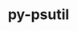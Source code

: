 ---
title: "py-psutil"
layout: cache
categories: [package, develop]
meta: {"versions": ["5.8.0", "5.9.2", "5.9.4", "5.9.5"], "compilers": ["apple-clang@=14.0.0", "apple-clang@=14.0.3", "gcc@=11.1.0", "gcc@=11.3.0", "gcc@=7.3.1", "gcc@=7.5.0", "oneapi@=2023.0.0", "oneapi@=2023.1.0", "oneapi@=2023.2.0"], "oss": ["amzn2", "ubuntu18.04", "ubuntu20.04", "ubuntu22.04", "ventura"], "platforms": ["darwin", "linux"], "targets": ["aarch64", "ivybridge", "neoverse_n1", "ppc64le", "x86_64", "x86_64_v3", "x86_64_v4"], "stacks": ["aws-isc", "aws-isc-aarch64", "data-vis-sdk", "e4s", "e4s-oneapi", "e4s-power", "ml-darwin-aarch64-mps", "ml-linux-x86_64-cpu", "ml-linux-x86_64-cuda", "ml-linux-x86_64-rocm", "radiuss", "root"], "num_specs": 107, "num_specs_by_stack": {"ml-darwin-aarch64-mps": 4, "root": 107, "aws-isc-aarch64": 4, "aws-isc": 2, "radiuss": 41, "e4s-power": 15, "e4s-oneapi": 8, "e4s": 13, "data-vis-sdk": 8, "ml-linux-x86_64-rocm": 4, "ml-linux-x86_64-cpu": 4, "ml-linux-x86_64-cuda": 4}}
spec_details: [{"hash": "23nzmp6o446zzglqrscmupw4kwwvuhkm", "compiler": "apple-clang@=14.0.0", "versions": ["5.9.5"], "os": "ventura", "platform": "darwin", "target": "aarch64", "variants": ["build_system=python_pip"], "stacks": ["ml-darwin-aarch64-mps", "root"], "size": "-", "tarball": "https://binaries.spack.io/develop/build_cache/darwin-ventura-aarch64/apple-clang-14.0.0/py-psutil-5.9.5/darwin-ventura-aarch64-apple-clang-14.0.0-py-psutil-5.9.5-23nzmp6o446zzglqrscmupw4kwwvuhkm.spack"}, {"hash": "kpgezqz3vezfevfazy3mk4caxkhsfrsn", "compiler": "apple-clang@=14.0.0", "versions": ["5.9.5"], "os": "ventura", "platform": "darwin", "target": "aarch64", "variants": ["build_system=python_pip"], "stacks": ["ml-darwin-aarch64-mps", "root"], "size": "-", "tarball": "https://binaries.spack.io/develop/build_cache/darwin-ventura-aarch64/apple-clang-14.0.0/py-psutil-5.9.5/darwin-ventura-aarch64-apple-clang-14.0.0-py-psutil-5.9.5-kpgezqz3vezfevfazy3mk4caxkhsfrsn.spack"}, {"hash": "a6twftlpzg3bhaldwkc7g3gdmaf3cbp4", "compiler": "apple-clang@=14.0.0", "versions": ["5.9.5"], "os": "ventura", "platform": "darwin", "target": "aarch64", "variants": ["build_system=python_pip"], "stacks": ["ml-darwin-aarch64-mps", "root"], "size": "-", "tarball": "https://binaries.spack.io/develop/build_cache/darwin-ventura-aarch64/apple-clang-14.0.0/py-psutil-5.9.5/darwin-ventura-aarch64-apple-clang-14.0.0-py-psutil-5.9.5-a6twftlpzg3bhaldwkc7g3gdmaf3cbp4.spack"}, {"hash": "k2f2nul6hnv2h7rmf4tb7akpf542ubtt", "compiler": "apple-clang@=14.0.3", "versions": ["5.9.5"], "os": "ventura", "platform": "darwin", "target": "aarch64", "variants": ["build_system=python_pip"], "stacks": ["ml-darwin-aarch64-mps", "root"], "size": "-", "tarball": "https://binaries.spack.io/develop/build_cache/darwin-ventura-aarch64/apple-clang-14.0.3/py-psutil-5.9.5/darwin-ventura-aarch64-apple-clang-14.0.3-py-psutil-5.9.5-k2f2nul6hnv2h7rmf4tb7akpf542ubtt.spack"}, {"hash": "mn72ufstud76llhndwfigeycpno3lpvn", "compiler": "gcc@=7.3.1", "versions": ["5.9.5"], "os": "amzn2", "platform": "linux", "target": "aarch64", "variants": ["build_system=python_pip"], "stacks": ["aws-isc-aarch64", "root"], "size": "-", "tarball": "https://binaries.spack.io/develop/build_cache/linux-amzn2-aarch64/gcc-7.3.1/py-psutil-5.9.5/linux-amzn2-aarch64-gcc-7.3.1-py-psutil-5.9.5-mn72ufstud76llhndwfigeycpno3lpvn.spack"}, {"hash": "45o5rad2eif3l64cu3zpluowgw2e2t3u", "compiler": "gcc@=7.3.1", "versions": ["5.9.4"], "os": "amzn2", "platform": "linux", "target": "aarch64", "variants": ["build_system=python_pip"], "stacks": ["aws-isc-aarch64", "root"], "size": "-", "tarball": "https://binaries.spack.io/develop/build_cache/linux-amzn2-aarch64/gcc-7.3.1/py-psutil-5.9.4/linux-amzn2-aarch64-gcc-7.3.1-py-psutil-5.9.4-45o5rad2eif3l64cu3zpluowgw2e2t3u.spack"}, {"hash": "guhpeh5vanhl2d4qe4gdtnkguonmpqrl", "compiler": "gcc@=7.3.1", "versions": ["5.9.2"], "os": "amzn2", "platform": "linux", "target": "ivybridge", "variants": ["build_system=python_pip"], "stacks": ["root"], "size": "-", "tarball": "https://binaries.spack.io/develop/build_cache/linux-amzn2-ivybridge/gcc-7.3.1/py-psutil-5.9.2/linux-amzn2-ivybridge-gcc-7.3.1-py-psutil-5.9.2-guhpeh5vanhl2d4qe4gdtnkguonmpqrl.spack"}, {"hash": "morhjasunmowj233mv4ez7mgq6dcjsdh", "compiler": "gcc@=7.3.1", "versions": ["5.9.2"], "os": "amzn2", "platform": "linux", "target": "ivybridge", "variants": ["build_system=python_pip"], "stacks": ["root"], "size": "-", "tarball": "https://binaries.spack.io/develop/build_cache/linux-amzn2-ivybridge/gcc-7.3.1/py-psutil-5.9.2/linux-amzn2-ivybridge-gcc-7.3.1-py-psutil-5.9.2-morhjasunmowj233mv4ez7mgq6dcjsdh.spack"}, {"hash": "2gjlt5xepnzernckzrr4ynheapdrxym2", "compiler": "gcc@=7.3.1", "versions": ["5.9.4"], "os": "amzn2", "platform": "linux", "target": "neoverse_n1", "variants": ["build_system=python_pip"], "stacks": ["aws-isc-aarch64", "root"], "size": "-", "tarball": "https://binaries.spack.io/develop/build_cache/linux-amzn2-neoverse_n1/gcc-7.3.1/py-psutil-5.9.4/linux-amzn2-neoverse_n1-gcc-7.3.1-py-psutil-5.9.4-2gjlt5xepnzernckzrr4ynheapdrxym2.spack"}, {"hash": "y2mkeysj4c6f4rinquaassukjanfgqyz", "compiler": "gcc@=7.3.1", "versions": ["5.9.5"], "os": "amzn2", "platform": "linux", "target": "neoverse_n1", "variants": ["build_system=python_pip"], "stacks": ["aws-isc-aarch64", "root"], "size": "-", "tarball": "https://binaries.spack.io/develop/build_cache/linux-amzn2-neoverse_n1/gcc-7.3.1/py-psutil-5.9.5/linux-amzn2-neoverse_n1-gcc-7.3.1-py-psutil-5.9.5-y2mkeysj4c6f4rinquaassukjanfgqyz.spack"}, {"hash": "ewzd4lkw773e3dgmu3r32u34hmau7xo5", "compiler": "gcc@=7.3.1", "versions": ["5.9.2"], "os": "amzn2", "platform": "linux", "target": "x86_64_v3", "variants": ["build_system=python_pip"], "stacks": ["root"], "size": "-", "tarball": "https://binaries.spack.io/develop/build_cache/linux-amzn2-x86_64_v3/gcc-7.3.1/py-psutil-5.9.2/linux-amzn2-x86_64_v3-gcc-7.3.1-py-psutil-5.9.2-ewzd4lkw773e3dgmu3r32u34hmau7xo5.spack"}, {"hash": "o7vzapojwnelgdvvqlkpo2xnnlybv4hg", "compiler": "gcc@=7.3.1", "versions": ["5.9.2"], "os": "amzn2", "platform": "linux", "target": "x86_64_v3", "variants": [], "stacks": ["root"], "size": "-", "tarball": "https://binaries.spack.io/develop/build_cache/linux-amzn2-x86_64_v3/gcc-7.3.1/py-psutil-5.9.2/linux-amzn2-x86_64_v3-gcc-7.3.1-py-psutil-5.9.2-o7vzapojwnelgdvvqlkpo2xnnlybv4hg.spack"}, {"hash": "mvz4yiysmhmhvnux6jhmfavuotkybhay", "compiler": "gcc@=7.3.1", "versions": ["5.9.2"], "os": "amzn2", "platform": "linux", "target": "x86_64_v3", "variants": [], "stacks": ["root"], "size": "-", "tarball": "https://binaries.spack.io/develop/build_cache/linux-amzn2-x86_64_v3/gcc-7.3.1/py-psutil-5.9.2/linux-amzn2-x86_64_v3-gcc-7.3.1-py-psutil-5.9.2-mvz4yiysmhmhvnux6jhmfavuotkybhay.spack"}, {"hash": "k4x4moxzxrpnpokl2qtlf3pmaicq7rve", "compiler": "gcc@=7.3.1", "versions": ["5.9.2"], "os": "amzn2", "platform": "linux", "target": "x86_64_v3", "variants": ["build_system=python_pip"], "stacks": ["root"], "size": "-", "tarball": "https://binaries.spack.io/develop/build_cache/linux-amzn2-x86_64_v3/gcc-7.3.1/py-psutil-5.9.2/linux-amzn2-x86_64_v3-gcc-7.3.1-py-psutil-5.9.2-k4x4moxzxrpnpokl2qtlf3pmaicq7rve.spack"}, {"hash": "fm24qsw36padaf7qjfq3ieo34rhpceso", "compiler": "gcc@=7.3.1", "versions": ["5.9.2"], "os": "amzn2", "platform": "linux", "target": "x86_64_v3", "variants": ["build_system=python_pip"], "stacks": ["root"], "size": "-", "tarball": "https://binaries.spack.io/develop/build_cache/linux-amzn2-x86_64_v3/gcc-7.3.1/py-psutil-5.9.2/linux-amzn2-x86_64_v3-gcc-7.3.1-py-psutil-5.9.2-fm24qsw36padaf7qjfq3ieo34rhpceso.spack"}, {"hash": "tmx5x2co3p5qztox6nnth64p4zrulipw", "compiler": "gcc@=7.3.1", "versions": ["5.9.5"], "os": "amzn2", "platform": "linux", "target": "x86_64_v3", "variants": ["build_system=python_pip"], "stacks": ["root", "aws-isc"], "size": "-", "tarball": "https://binaries.spack.io/develop/build_cache/linux-amzn2-x86_64_v3/gcc-7.3.1/py-psutil-5.9.5/linux-amzn2-x86_64_v3-gcc-7.3.1-py-psutil-5.9.5-tmx5x2co3p5qztox6nnth64p4zrulipw.spack"}, {"hash": "fe7izc6z4qfq3ipzbiutsvs3dep3iqsx", "compiler": "gcc@=7.3.1", "versions": ["5.9.4"], "os": "amzn2", "platform": "linux", "target": "x86_64_v3", "variants": ["build_system=python_pip"], "stacks": ["root", "aws-isc"], "size": "-", "tarball": "https://binaries.spack.io/develop/build_cache/linux-amzn2-x86_64_v3/gcc-7.3.1/py-psutil-5.9.4/linux-amzn2-x86_64_v3-gcc-7.3.1-py-psutil-5.9.4-fe7izc6z4qfq3ipzbiutsvs3dep3iqsx.spack"}, {"hash": "4uujcjlmo6j74u7onezilqdsfmvfcrau", "compiler": "gcc@=7.3.1", "versions": ["5.9.2"], "os": "amzn2", "platform": "linux", "target": "x86_64_v4", "variants": [], "stacks": ["root"], "size": "-", "tarball": "https://binaries.spack.io/develop/build_cache/linux-amzn2-x86_64_v4/gcc-7.3.1/py-psutil-5.9.2/linux-amzn2-x86_64_v4-gcc-7.3.1-py-psutil-5.9.2-4uujcjlmo6j74u7onezilqdsfmvfcrau.spack"}, {"hash": "si6hw3vc6kghpewifciesijse4rl43rq", "compiler": "gcc@=7.5.0", "versions": ["5.9.2"], "os": "ubuntu18.04", "platform": "linux", "target": "x86_64", "variants": ["build_system=python_pip"], "stacks": ["root", "radiuss"], "size": "-", "tarball": "https://binaries.spack.io/develop/build_cache/linux-ubuntu18.04-x86_64/gcc-7.5.0/py-psutil-5.9.2/linux-ubuntu18.04-x86_64-gcc-7.5.0-py-psutil-5.9.2-si6hw3vc6kghpewifciesijse4rl43rq.spack"}, {"hash": "2dmnt3ohl2ozqhbm7aci4mv64h4rfyua", "compiler": "gcc@=7.5.0", "versions": ["5.8.0"], "os": "ubuntu18.04", "platform": "linux", "target": "x86_64", "variants": [], "stacks": ["root", "radiuss"], "size": "-", "tarball": "https://binaries.spack.io/develop/build_cache/linux-ubuntu18.04-x86_64/gcc-7.5.0/py-psutil-5.8.0/linux-ubuntu18.04-x86_64-gcc-7.5.0-py-psutil-5.8.0-2dmnt3ohl2ozqhbm7aci4mv64h4rfyua.spack"}, {"hash": "tv2uu2uqq3rkvvuyztbegzht7o5mk7cr", "compiler": "gcc@=7.5.0", "versions": ["5.8.0"], "os": "ubuntu18.04", "platform": "linux", "target": "x86_64", "variants": [], "stacks": ["root", "radiuss"], "size": "-", "tarball": "https://binaries.spack.io/develop/build_cache/linux-ubuntu18.04-x86_64/gcc-7.5.0/py-psutil-5.8.0/linux-ubuntu18.04-x86_64-gcc-7.5.0-py-psutil-5.8.0-tv2uu2uqq3rkvvuyztbegzht7o5mk7cr.spack"}, {"hash": "ennvzf24q5nnilisrzm35644qmzp37zg", "compiler": "gcc@=7.5.0", "versions": ["5.8.0"], "os": "ubuntu18.04", "platform": "linux", "target": "x86_64", "variants": [], "stacks": ["root", "radiuss"], "size": "-", "tarball": "https://binaries.spack.io/develop/build_cache/linux-ubuntu18.04-x86_64/gcc-7.5.0/py-psutil-5.8.0/linux-ubuntu18.04-x86_64-gcc-7.5.0-py-psutil-5.8.0-ennvzf24q5nnilisrzm35644qmzp37zg.spack"}, {"hash": "m7orln5wmpnvhgouz4c2xvcbm47stznd", "compiler": "gcc@=7.5.0", "versions": ["5.8.0"], "os": "ubuntu18.04", "platform": "linux", "target": "x86_64", "variants": [], "stacks": ["root", "radiuss"], "size": "-", "tarball": "https://binaries.spack.io/develop/build_cache/linux-ubuntu18.04-x86_64/gcc-7.5.0/py-psutil-5.8.0/linux-ubuntu18.04-x86_64-gcc-7.5.0-py-psutil-5.8.0-m7orln5wmpnvhgouz4c2xvcbm47stznd.spack"}, {"hash": "rxnsupkboirz2fetmnit3mp7vvcaeek4", "compiler": "gcc@=7.5.0", "versions": ["5.8.0"], "os": "ubuntu18.04", "platform": "linux", "target": "x86_64", "variants": [], "stacks": ["root", "radiuss"], "size": "-", "tarball": "https://binaries.spack.io/develop/build_cache/linux-ubuntu18.04-x86_64/gcc-7.5.0/py-psutil-5.8.0/linux-ubuntu18.04-x86_64-gcc-7.5.0-py-psutil-5.8.0-rxnsupkboirz2fetmnit3mp7vvcaeek4.spack"}, {"hash": "bberr5d2vciogxvwj3n5dlamkt4cxitr", "compiler": "gcc@=7.5.0", "versions": ["5.8.0"], "os": "ubuntu18.04", "platform": "linux", "target": "x86_64", "variants": [], "stacks": ["root", "radiuss"], "size": "-", "tarball": "https://binaries.spack.io/develop/build_cache/linux-ubuntu18.04-x86_64/gcc-7.5.0/py-psutil-5.8.0/linux-ubuntu18.04-x86_64-gcc-7.5.0-py-psutil-5.8.0-bberr5d2vciogxvwj3n5dlamkt4cxitr.spack"}, {"hash": "2wjovl52vzmx6ylggdnchelrfhehcjny", "compiler": "gcc@=7.5.0", "versions": ["5.8.0"], "os": "ubuntu18.04", "platform": "linux", "target": "x86_64", "variants": [], "stacks": ["root", "radiuss"], "size": "-", "tarball": "https://binaries.spack.io/develop/build_cache/linux-ubuntu18.04-x86_64/gcc-7.5.0/py-psutil-5.8.0/linux-ubuntu18.04-x86_64-gcc-7.5.0-py-psutil-5.8.0-2wjovl52vzmx6ylggdnchelrfhehcjny.spack"}, {"hash": "nkrf55fqtfkpxvhtkjpnvf4nl7u4nlrh", "compiler": "gcc@=7.5.0", "versions": ["5.8.0"], "os": "ubuntu18.04", "platform": "linux", "target": "x86_64", "variants": [], "stacks": ["root", "radiuss"], "size": "-", "tarball": "https://binaries.spack.io/develop/build_cache/linux-ubuntu18.04-x86_64/gcc-7.5.0/py-psutil-5.8.0/linux-ubuntu18.04-x86_64-gcc-7.5.0-py-psutil-5.8.0-nkrf55fqtfkpxvhtkjpnvf4nl7u4nlrh.spack"}, {"hash": "jldzvlmcenwtjksiqot2vwnjzzuyh4gn", "compiler": "gcc@=7.5.0", "versions": ["5.8.0"], "os": "ubuntu18.04", "platform": "linux", "target": "x86_64", "variants": [], "stacks": ["root", "radiuss"], "size": "-", "tarball": "https://binaries.spack.io/develop/build_cache/linux-ubuntu18.04-x86_64/gcc-7.5.0/py-psutil-5.8.0/linux-ubuntu18.04-x86_64-gcc-7.5.0-py-psutil-5.8.0-jldzvlmcenwtjksiqot2vwnjzzuyh4gn.spack"}, {"hash": "jfifqvi2j7cpabm5nicl3hf23lvwyroa", "compiler": "gcc@=7.5.0", "versions": ["5.8.0"], "os": "ubuntu18.04", "platform": "linux", "target": "x86_64", "variants": [], "stacks": ["root", "radiuss"], "size": "-", "tarball": "https://binaries.spack.io/develop/build_cache/linux-ubuntu18.04-x86_64/gcc-7.5.0/py-psutil-5.8.0/linux-ubuntu18.04-x86_64-gcc-7.5.0-py-psutil-5.8.0-jfifqvi2j7cpabm5nicl3hf23lvwyroa.spack"}, {"hash": "4fufruzin7bpmvymegwgwcah3helsgey", "compiler": "gcc@=7.5.0", "versions": ["5.8.0"], "os": "ubuntu18.04", "platform": "linux", "target": "x86_64", "variants": [], "stacks": ["root", "radiuss"], "size": "-", "tarball": "https://binaries.spack.io/develop/build_cache/linux-ubuntu18.04-x86_64/gcc-7.5.0/py-psutil-5.8.0/linux-ubuntu18.04-x86_64-gcc-7.5.0-py-psutil-5.8.0-4fufruzin7bpmvymegwgwcah3helsgey.spack"}, {"hash": "y3dm3kxb3funxcv6r3cjpgmvhp55c2ya", "compiler": "gcc@=7.5.0", "versions": ["5.8.0"], "os": "ubuntu18.04", "platform": "linux", "target": "x86_64", "variants": [], "stacks": ["root", "radiuss"], "size": "-", "tarball": "https://binaries.spack.io/develop/build_cache/linux-ubuntu18.04-x86_64/gcc-7.5.0/py-psutil-5.8.0/linux-ubuntu18.04-x86_64-gcc-7.5.0-py-psutil-5.8.0-y3dm3kxb3funxcv6r3cjpgmvhp55c2ya.spack"}, {"hash": "pcqh6fvh7ydyte4ihj73xajm6r47yxkp", "compiler": "gcc@=7.5.0", "versions": ["5.8.0"], "os": "ubuntu18.04", "platform": "linux", "target": "x86_64", "variants": [], "stacks": ["root", "radiuss"], "size": "-", "tarball": "https://binaries.spack.io/develop/build_cache/linux-ubuntu18.04-x86_64/gcc-7.5.0/py-psutil-5.8.0/linux-ubuntu18.04-x86_64-gcc-7.5.0-py-psutil-5.8.0-pcqh6fvh7ydyte4ihj73xajm6r47yxkp.spack"}, {"hash": "j2v4spysqyruyz4vf6pekqaka7bblynz", "compiler": "gcc@=7.5.0", "versions": ["5.8.0"], "os": "ubuntu18.04", "platform": "linux", "target": "x86_64", "variants": [], "stacks": ["root", "radiuss"], "size": "-", "tarball": "https://binaries.spack.io/develop/build_cache/linux-ubuntu18.04-x86_64/gcc-7.5.0/py-psutil-5.8.0/linux-ubuntu18.04-x86_64-gcc-7.5.0-py-psutil-5.8.0-j2v4spysqyruyz4vf6pekqaka7bblynz.spack"}, {"hash": "m6ugrbg3vp4phd7ksu6po37t4nwbzrfg", "compiler": "gcc@=7.5.0", "versions": ["5.9.2"], "os": "ubuntu18.04", "platform": "linux", "target": "x86_64", "variants": ["build_system=python_pip"], "stacks": ["root", "radiuss"], "size": "-", "tarball": "https://binaries.spack.io/develop/build_cache/linux-ubuntu18.04-x86_64/gcc-7.5.0/py-psutil-5.9.2/linux-ubuntu18.04-x86_64-gcc-7.5.0-py-psutil-5.9.2-m6ugrbg3vp4phd7ksu6po37t4nwbzrfg.spack"}, {"hash": "orsftyzs2ys4z2vcwhikorpbkn7uxs5h", "compiler": "gcc@=7.5.0", "versions": ["5.8.0"], "os": "ubuntu18.04", "platform": "linux", "target": "x86_64", "variants": [], "stacks": ["root", "radiuss"], "size": "-", "tarball": "https://binaries.spack.io/develop/build_cache/linux-ubuntu18.04-x86_64/gcc-7.5.0/py-psutil-5.8.0/linux-ubuntu18.04-x86_64-gcc-7.5.0-py-psutil-5.8.0-orsftyzs2ys4z2vcwhikorpbkn7uxs5h.spack"}, {"hash": "fqfoyrtmbefd2iqpad4nwafugbr6lp2s", "compiler": "gcc@=7.5.0", "versions": ["5.8.0"], "os": "ubuntu18.04", "platform": "linux", "target": "x86_64", "variants": [], "stacks": ["root", "radiuss"], "size": "-", "tarball": "https://binaries.spack.io/develop/build_cache/linux-ubuntu18.04-x86_64/gcc-7.5.0/py-psutil-5.8.0/linux-ubuntu18.04-x86_64-gcc-7.5.0-py-psutil-5.8.0-fqfoyrtmbefd2iqpad4nwafugbr6lp2s.spack"}, {"hash": "5faeatb5behiahw53i6lc4d774xfd5nk", "compiler": "gcc@=7.5.0", "versions": ["5.8.0"], "os": "ubuntu18.04", "platform": "linux", "target": "x86_64", "variants": [], "stacks": ["root", "radiuss"], "size": "-", "tarball": "https://binaries.spack.io/develop/build_cache/linux-ubuntu18.04-x86_64/gcc-7.5.0/py-psutil-5.8.0/linux-ubuntu18.04-x86_64-gcc-7.5.0-py-psutil-5.8.0-5faeatb5behiahw53i6lc4d774xfd5nk.spack"}, {"hash": "2am4yahmb3qd7s6v5kbjn2yg6mqv6o7i", "compiler": "gcc@=7.5.0", "versions": ["5.8.0"], "os": "ubuntu18.04", "platform": "linux", "target": "x86_64", "variants": [], "stacks": ["root", "radiuss"], "size": "-", "tarball": "https://binaries.spack.io/develop/build_cache/linux-ubuntu18.04-x86_64/gcc-7.5.0/py-psutil-5.8.0/linux-ubuntu18.04-x86_64-gcc-7.5.0-py-psutil-5.8.0-2am4yahmb3qd7s6v5kbjn2yg6mqv6o7i.spack"}, {"hash": "72g3s2jizzcfd3cudcn3k5bvenftmjgl", "compiler": "gcc@=7.5.0", "versions": ["5.8.0"], "os": "ubuntu18.04", "platform": "linux", "target": "x86_64", "variants": [], "stacks": ["root", "radiuss"], "size": "-", "tarball": "https://binaries.spack.io/develop/build_cache/linux-ubuntu18.04-x86_64/gcc-7.5.0/py-psutil-5.8.0/linux-ubuntu18.04-x86_64-gcc-7.5.0-py-psutil-5.8.0-72g3s2jizzcfd3cudcn3k5bvenftmjgl.spack"}, {"hash": "4zke6utbpzll6ir5wua7olqemfjazhlv", "compiler": "gcc@=7.5.0", "versions": ["5.8.0"], "os": "ubuntu18.04", "platform": "linux", "target": "x86_64", "variants": [], "stacks": ["root", "radiuss"], "size": "-", "tarball": "https://binaries.spack.io/develop/build_cache/linux-ubuntu18.04-x86_64/gcc-7.5.0/py-psutil-5.8.0/linux-ubuntu18.04-x86_64-gcc-7.5.0-py-psutil-5.8.0-4zke6utbpzll6ir5wua7olqemfjazhlv.spack"}, {"hash": "wendkwzynm2cnrtlhysqslij4gdyrxdo", "compiler": "gcc@=7.5.0", "versions": ["5.8.0"], "os": "ubuntu18.04", "platform": "linux", "target": "x86_64", "variants": [], "stacks": ["root", "radiuss"], "size": "-", "tarball": "https://binaries.spack.io/develop/build_cache/linux-ubuntu18.04-x86_64/gcc-7.5.0/py-psutil-5.8.0/linux-ubuntu18.04-x86_64-gcc-7.5.0-py-psutil-5.8.0-wendkwzynm2cnrtlhysqslij4gdyrxdo.spack"}, {"hash": "4pnq7rrl3eoj3j2j4yjlj62up4dkymnv", "compiler": "gcc@=7.5.0", "versions": ["5.8.0"], "os": "ubuntu18.04", "platform": "linux", "target": "x86_64", "variants": [], "stacks": ["root", "radiuss"], "size": "-", "tarball": "https://binaries.spack.io/develop/build_cache/linux-ubuntu18.04-x86_64/gcc-7.5.0/py-psutil-5.8.0/linux-ubuntu18.04-x86_64-gcc-7.5.0-py-psutil-5.8.0-4pnq7rrl3eoj3j2j4yjlj62up4dkymnv.spack"}, {"hash": "i535htzf4jk7bcuidvuoubxwswrobeqm", "compiler": "gcc@=7.5.0", "versions": ["5.8.0"], "os": "ubuntu18.04", "platform": "linux", "target": "x86_64", "variants": [], "stacks": ["root", "radiuss"], "size": "-", "tarball": "https://binaries.spack.io/develop/build_cache/linux-ubuntu18.04-x86_64/gcc-7.5.0/py-psutil-5.8.0/linux-ubuntu18.04-x86_64-gcc-7.5.0-py-psutil-5.8.0-i535htzf4jk7bcuidvuoubxwswrobeqm.spack"}, {"hash": "ldbht2medsytlkh7nhdo54gn47cj5hqf", "compiler": "gcc@=7.5.0", "versions": ["5.8.0"], "os": "ubuntu18.04", "platform": "linux", "target": "x86_64", "variants": [], "stacks": ["root", "radiuss"], "size": "-", "tarball": "https://binaries.spack.io/develop/build_cache/linux-ubuntu18.04-x86_64/gcc-7.5.0/py-psutil-5.8.0/linux-ubuntu18.04-x86_64-gcc-7.5.0-py-psutil-5.8.0-ldbht2medsytlkh7nhdo54gn47cj5hqf.spack"}, {"hash": "35sjouuuyo2vtx4d4gbaamlrnylzmsi7", "compiler": "gcc@=7.5.0", "versions": ["5.8.0"], "os": "ubuntu18.04", "platform": "linux", "target": "x86_64", "variants": [], "stacks": ["root", "radiuss"], "size": "-", "tarball": "https://binaries.spack.io/develop/build_cache/linux-ubuntu18.04-x86_64/gcc-7.5.0/py-psutil-5.8.0/linux-ubuntu18.04-x86_64-gcc-7.5.0-py-psutil-5.8.0-35sjouuuyo2vtx4d4gbaamlrnylzmsi7.spack"}, {"hash": "lxmndoktrtys55p2aiojynezmt3bhz4j", "compiler": "gcc@=7.5.0", "versions": ["5.9.2"], "os": "ubuntu18.04", "platform": "linux", "target": "x86_64", "variants": ["build_system=python_pip"], "stacks": ["root", "radiuss"], "size": "-", "tarball": "https://binaries.spack.io/develop/build_cache/linux-ubuntu18.04-x86_64/gcc-7.5.0/py-psutil-5.9.2/linux-ubuntu18.04-x86_64-gcc-7.5.0-py-psutil-5.9.2-lxmndoktrtys55p2aiojynezmt3bhz4j.spack"}, {"hash": "yyul2tkhyjhoaz67ljeutjlu5bzudyj3", "compiler": "gcc@=7.5.0", "versions": ["5.9.4"], "os": "ubuntu18.04", "platform": "linux", "target": "x86_64", "variants": ["build_system=python_pip"], "stacks": ["root", "radiuss"], "size": "-", "tarball": "https://binaries.spack.io/develop/build_cache/linux-ubuntu18.04-x86_64/gcc-7.5.0/py-psutil-5.9.4/linux-ubuntu18.04-x86_64-gcc-7.5.0-py-psutil-5.9.4-yyul2tkhyjhoaz67ljeutjlu5bzudyj3.spack"}, {"hash": "ie3md646h6744d23nwqxfut565sjpwvc", "compiler": "gcc@=7.5.0", "versions": ["5.8.0"], "os": "ubuntu18.04", "platform": "linux", "target": "x86_64", "variants": [], "stacks": ["root", "radiuss"], "size": "-", "tarball": "https://binaries.spack.io/develop/build_cache/linux-ubuntu18.04-x86_64/gcc-7.5.0/py-psutil-5.8.0/linux-ubuntu18.04-x86_64-gcc-7.5.0-py-psutil-5.8.0-ie3md646h6744d23nwqxfut565sjpwvc.spack"}, {"hash": "nipbjcacvflvvhqqyiz7scpcrdjwod45", "compiler": "gcc@=7.5.0", "versions": ["5.8.0"], "os": "ubuntu18.04", "platform": "linux", "target": "x86_64", "variants": [], "stacks": ["root", "radiuss"], "size": "-", "tarball": "https://binaries.spack.io/develop/build_cache/linux-ubuntu18.04-x86_64/gcc-7.5.0/py-psutil-5.8.0/linux-ubuntu18.04-x86_64-gcc-7.5.0-py-psutil-5.8.0-nipbjcacvflvvhqqyiz7scpcrdjwod45.spack"}, {"hash": "gdmoqkkuogobb2bgz47q5rpdcjap2f5j", "compiler": "gcc@=7.5.0", "versions": ["5.8.0"], "os": "ubuntu18.04", "platform": "linux", "target": "x86_64", "variants": [], "stacks": ["root", "radiuss"], "size": "-", "tarball": "https://binaries.spack.io/develop/build_cache/linux-ubuntu18.04-x86_64/gcc-7.5.0/py-psutil-5.8.0/linux-ubuntu18.04-x86_64-gcc-7.5.0-py-psutil-5.8.0-gdmoqkkuogobb2bgz47q5rpdcjap2f5j.spack"}, {"hash": "f7v3yjqe46gysnguvhjzkeuwverpui5d", "compiler": "gcc@=7.5.0", "versions": ["5.8.0"], "os": "ubuntu18.04", "platform": "linux", "target": "x86_64", "variants": [], "stacks": ["root", "radiuss"], "size": "-", "tarball": "https://binaries.spack.io/develop/build_cache/linux-ubuntu18.04-x86_64/gcc-7.5.0/py-psutil-5.8.0/linux-ubuntu18.04-x86_64-gcc-7.5.0-py-psutil-5.8.0-f7v3yjqe46gysnguvhjzkeuwverpui5d.spack"}, {"hash": "42ebflyqt7ggzd56vtjvqeynrqhnfwlj", "compiler": "gcc@=7.5.0", "versions": ["5.8.0"], "os": "ubuntu18.04", "platform": "linux", "target": "x86_64", "variants": [], "stacks": ["root", "radiuss"], "size": "-", "tarball": "https://binaries.spack.io/develop/build_cache/linux-ubuntu18.04-x86_64/gcc-7.5.0/py-psutil-5.8.0/linux-ubuntu18.04-x86_64-gcc-7.5.0-py-psutil-5.8.0-42ebflyqt7ggzd56vtjvqeynrqhnfwlj.spack"}, {"hash": "pqzptwdujcrejd3zaqtucg3hz64xghtn", "compiler": "gcc@=7.5.0", "versions": ["5.9.4"], "os": "ubuntu18.04", "platform": "linux", "target": "x86_64_v3", "variants": ["build_system=python_pip"], "stacks": ["root", "radiuss"], "size": "-", "tarball": "https://binaries.spack.io/develop/build_cache/linux-ubuntu18.04-x86_64_v3/gcc-7.5.0/py-psutil-5.9.4/linux-ubuntu18.04-x86_64_v3-gcc-7.5.0-py-psutil-5.9.4-pqzptwdujcrejd3zaqtucg3hz64xghtn.spack"}, {"hash": "qehczztlpfjoksadkfh6vughodofwt5e", "compiler": "gcc@=7.5.0", "versions": ["5.9.4"], "os": "ubuntu18.04", "platform": "linux", "target": "x86_64_v3", "variants": ["build_system=python_pip"], "stacks": ["root", "radiuss"], "size": "-", "tarball": "https://binaries.spack.io/develop/build_cache/linux-ubuntu18.04-x86_64_v3/gcc-7.5.0/py-psutil-5.9.4/linux-ubuntu18.04-x86_64_v3-gcc-7.5.0-py-psutil-5.9.4-qehczztlpfjoksadkfh6vughodofwt5e.spack"}, {"hash": "77b5ijbawtl7qsn7ahlsjwlwp3aqrcih", "compiler": "gcc@=7.5.0", "versions": ["5.9.4"], "os": "ubuntu18.04", "platform": "linux", "target": "x86_64_v3", "variants": ["build_system=python_pip"], "stacks": ["root", "radiuss"], "size": "-", "tarball": "https://binaries.spack.io/develop/build_cache/linux-ubuntu18.04-x86_64_v3/gcc-7.5.0/py-psutil-5.9.4/linux-ubuntu18.04-x86_64_v3-gcc-7.5.0-py-psutil-5.9.4-77b5ijbawtl7qsn7ahlsjwlwp3aqrcih.spack"}, {"hash": "xn2nyeirbi4su33uyqqpgxnkinj5z5zb", "compiler": "gcc@=7.5.0", "versions": ["5.9.4"], "os": "ubuntu18.04", "platform": "linux", "target": "x86_64_v3", "variants": ["build_system=python_pip"], "stacks": ["root", "radiuss"], "size": "-", "tarball": "https://binaries.spack.io/develop/build_cache/linux-ubuntu18.04-x86_64_v3/gcc-7.5.0/py-psutil-5.9.4/linux-ubuntu18.04-x86_64_v3-gcc-7.5.0-py-psutil-5.9.4-xn2nyeirbi4su33uyqqpgxnkinj5z5zb.spack"}, {"hash": "etuitb75uqv2fzxvk3koiyku5sc47uyc", "compiler": "gcc@=7.5.0", "versions": ["5.9.5"], "os": "ubuntu18.04", "platform": "linux", "target": "x86_64_v3", "variants": ["build_system=python_pip"], "stacks": ["root", "radiuss"], "size": "-", "tarball": "https://binaries.spack.io/develop/build_cache/linux-ubuntu18.04-x86_64_v3/gcc-7.5.0/py-psutil-5.9.5/linux-ubuntu18.04-x86_64_v3-gcc-7.5.0-py-psutil-5.9.5-etuitb75uqv2fzxvk3koiyku5sc47uyc.spack"}, {"hash": "mcaplnytwddvce6uctbepw5ia4n25tyi", "compiler": "gcc@=7.5.0", "versions": ["5.9.4"], "os": "ubuntu18.04", "platform": "linux", "target": "x86_64_v3", "variants": ["build_system=python_pip"], "stacks": ["root", "radiuss"], "size": "-", "tarball": "https://binaries.spack.io/develop/build_cache/linux-ubuntu18.04-x86_64_v3/gcc-7.5.0/py-psutil-5.9.4/linux-ubuntu18.04-x86_64_v3-gcc-7.5.0-py-psutil-5.9.4-mcaplnytwddvce6uctbepw5ia4n25tyi.spack"}, {"hash": "ekvhgffeta6zikvzil2krlamtmocohvg", "compiler": "gcc@=7.5.0", "versions": ["5.9.4"], "os": "ubuntu18.04", "platform": "linux", "target": "x86_64_v3", "variants": ["build_system=python_pip"], "stacks": ["root", "radiuss"], "size": "-", "tarball": "https://binaries.spack.io/develop/build_cache/linux-ubuntu18.04-x86_64_v3/gcc-7.5.0/py-psutil-5.9.4/linux-ubuntu18.04-x86_64_v3-gcc-7.5.0-py-psutil-5.9.4-ekvhgffeta6zikvzil2krlamtmocohvg.spack"}, {"hash": "yi2erm2b72tlflvclntotjxhl4tv54db", "compiler": "gcc@=11.1.0", "versions": ["5.9.5"], "os": "ubuntu20.04", "platform": "linux", "target": "ppc64le", "variants": ["build_system=python_pip"], "stacks": ["root", "e4s-power"], "size": "-", "tarball": "https://binaries.spack.io/develop/build_cache/linux-ubuntu20.04-ppc64le/gcc-11.1.0/py-psutil-5.9.5/linux-ubuntu20.04-ppc64le-gcc-11.1.0-py-psutil-5.9.5-yi2erm2b72tlflvclntotjxhl4tv54db.spack"}, {"hash": "lkfrk5iimgm6l2r2lmbloodqvcbuimtz", "compiler": "gcc@=11.1.0", "versions": ["5.9.4"], "os": "ubuntu20.04", "platform": "linux", "target": "ppc64le", "variants": ["build_system=python_pip"], "stacks": ["root", "e4s-power"], "size": "-", "tarball": "https://binaries.spack.io/develop/build_cache/linux-ubuntu20.04-ppc64le/gcc-11.1.0/py-psutil-5.9.4/linux-ubuntu20.04-ppc64le-gcc-11.1.0-py-psutil-5.9.4-lkfrk5iimgm6l2r2lmbloodqvcbuimtz.spack"}, {"hash": "bq47itpsdthxuofzx7pvzzadvqyp2ugg", "compiler": "gcc@=11.1.0", "versions": ["5.9.4"], "os": "ubuntu20.04", "platform": "linux", "target": "ppc64le", "variants": ["build_system=python_pip"], "stacks": ["root", "e4s-power"], "size": "-", "tarball": "https://binaries.spack.io/develop/build_cache/linux-ubuntu20.04-ppc64le/gcc-11.1.0/py-psutil-5.9.4/linux-ubuntu20.04-ppc64le-gcc-11.1.0-py-psutil-5.9.4-bq47itpsdthxuofzx7pvzzadvqyp2ugg.spack"}, {"hash": "gnfro75erih43jpnwduckefy42vlbvj6", "compiler": "gcc@=11.1.0", "versions": ["5.9.5"], "os": "ubuntu20.04", "platform": "linux", "target": "ppc64le", "variants": ["build_system=python_pip"], "stacks": ["root", "e4s-power"], "size": "-", "tarball": "https://binaries.spack.io/develop/build_cache/linux-ubuntu20.04-ppc64le/gcc-11.1.0/py-psutil-5.9.5/linux-ubuntu20.04-ppc64le-gcc-11.1.0-py-psutil-5.9.5-gnfro75erih43jpnwduckefy42vlbvj6.spack"}, {"hash": "ikfjvbkmvor352363jhkrdfkdxenjqsa", "compiler": "gcc@=11.1.0", "versions": ["5.9.5"], "os": "ubuntu20.04", "platform": "linux", "target": "ppc64le", "variants": ["build_system=python_pip"], "stacks": ["root", "e4s-power"], "size": "-", "tarball": "https://binaries.spack.io/develop/build_cache/linux-ubuntu20.04-ppc64le/gcc-11.1.0/py-psutil-5.9.5/linux-ubuntu20.04-ppc64le-gcc-11.1.0-py-psutil-5.9.5-ikfjvbkmvor352363jhkrdfkdxenjqsa.spack"}, {"hash": "uknmj3icnstdui5wqj3br4dx4zrpb2ld", "compiler": "gcc@=11.1.0", "versions": ["5.9.5"], "os": "ubuntu20.04", "platform": "linux", "target": "ppc64le", "variants": ["build_system=python_pip"], "stacks": ["root", "e4s-power"], "size": "-", "tarball": "https://binaries.spack.io/develop/build_cache/linux-ubuntu20.04-ppc64le/gcc-11.1.0/py-psutil-5.9.5/linux-ubuntu20.04-ppc64le-gcc-11.1.0-py-psutil-5.9.5-uknmj3icnstdui5wqj3br4dx4zrpb2ld.spack"}, {"hash": "tjpr6dwtvhufuqb6byy5cjmpng6efjrw", "compiler": "gcc@=11.1.0", "versions": ["5.9.5"], "os": "ubuntu20.04", "platform": "linux", "target": "ppc64le", "variants": ["build_system=python_pip"], "stacks": ["root", "e4s-power"], "size": "-", "tarball": "https://binaries.spack.io/develop/build_cache/linux-ubuntu20.04-ppc64le/gcc-11.1.0/py-psutil-5.9.5/linux-ubuntu20.04-ppc64le-gcc-11.1.0-py-psutil-5.9.5-tjpr6dwtvhufuqb6byy5cjmpng6efjrw.spack"}, {"hash": "a2fsocxwusj4n3b45nc3v2crl3rk4tz2", "compiler": "gcc@=11.1.0", "versions": ["5.9.4"], "os": "ubuntu20.04", "platform": "linux", "target": "ppc64le", "variants": ["build_system=python_pip"], "stacks": ["root", "e4s-power"], "size": "-", "tarball": "https://binaries.spack.io/develop/build_cache/linux-ubuntu20.04-ppc64le/gcc-11.1.0/py-psutil-5.9.4/linux-ubuntu20.04-ppc64le-gcc-11.1.0-py-psutil-5.9.4-a2fsocxwusj4n3b45nc3v2crl3rk4tz2.spack"}, {"hash": "y6xvvx3oat6rg4tenfosilvgdpivtj5l", "compiler": "gcc@=11.1.0", "versions": ["5.9.5"], "os": "ubuntu20.04", "platform": "linux", "target": "ppc64le", "variants": ["build_system=python_pip"], "stacks": ["root", "e4s-power"], "size": "-", "tarball": "https://binaries.spack.io/develop/build_cache/linux-ubuntu20.04-ppc64le/gcc-11.1.0/py-psutil-5.9.5/linux-ubuntu20.04-ppc64le-gcc-11.1.0-py-psutil-5.9.5-y6xvvx3oat6rg4tenfosilvgdpivtj5l.spack"}, {"hash": "ujs4wx5xrto4xb6zt3nnwgeexdsm334w", "compiler": "gcc@=11.1.0", "versions": ["5.9.4"], "os": "ubuntu20.04", "platform": "linux", "target": "ppc64le", "variants": ["build_system=python_pip"], "stacks": ["root", "e4s-power"], "size": "-", "tarball": "https://binaries.spack.io/develop/build_cache/linux-ubuntu20.04-ppc64le/gcc-11.1.0/py-psutil-5.9.4/linux-ubuntu20.04-ppc64le-gcc-11.1.0-py-psutil-5.9.4-ujs4wx5xrto4xb6zt3nnwgeexdsm334w.spack"}, {"hash": "hs4fy2hzkten73hdxvqleqr2sydoot3m", "compiler": "gcc@=11.1.0", "versions": ["5.9.4"], "os": "ubuntu20.04", "platform": "linux", "target": "ppc64le", "variants": ["build_system=python_pip"], "stacks": ["root", "e4s-power"], "size": "-", "tarball": "https://binaries.spack.io/develop/build_cache/linux-ubuntu20.04-ppc64le/gcc-11.1.0/py-psutil-5.9.4/linux-ubuntu20.04-ppc64le-gcc-11.1.0-py-psutil-5.9.4-hs4fy2hzkten73hdxvqleqr2sydoot3m.spack"}, {"hash": "az5ba3xcglntbltms2d6dkhygr2hzvmo", "compiler": "gcc@=11.1.0", "versions": ["5.9.5"], "os": "ubuntu20.04", "platform": "linux", "target": "ppc64le", "variants": ["build_system=python_pip"], "stacks": ["root", "e4s-power"], "size": "-", "tarball": "https://binaries.spack.io/develop/build_cache/linux-ubuntu20.04-ppc64le/gcc-11.1.0/py-psutil-5.9.5/linux-ubuntu20.04-ppc64le-gcc-11.1.0-py-psutil-5.9.5-az5ba3xcglntbltms2d6dkhygr2hzvmo.spack"}, {"hash": "5rn42uqnocyvbubtotsauw3d62kjzdre", "compiler": "gcc@=11.1.0", "versions": ["5.9.5"], "os": "ubuntu20.04", "platform": "linux", "target": "ppc64le", "variants": ["build_system=python_pip"], "stacks": ["root", "e4s-power"], "size": "-", "tarball": "https://binaries.spack.io/develop/build_cache/linux-ubuntu20.04-ppc64le/gcc-11.1.0/py-psutil-5.9.5/linux-ubuntu20.04-ppc64le-gcc-11.1.0-py-psutil-5.9.5-5rn42uqnocyvbubtotsauw3d62kjzdre.spack"}, {"hash": "qhovanh6shjiyrum5wm5hkerc5dlxe3g", "compiler": "gcc@=11.1.0", "versions": ["5.9.5"], "os": "ubuntu20.04", "platform": "linux", "target": "ppc64le", "variants": ["build_system=python_pip"], "stacks": ["root", "e4s-power"], "size": "-", "tarball": "https://binaries.spack.io/develop/build_cache/linux-ubuntu20.04-ppc64le/gcc-11.1.0/py-psutil-5.9.5/linux-ubuntu20.04-ppc64le-gcc-11.1.0-py-psutil-5.9.5-qhovanh6shjiyrum5wm5hkerc5dlxe3g.spack"}, {"hash": "ts45hozevpu2doa2rm6vpocqxpgk567f", "compiler": "gcc@=11.1.0", "versions": ["5.9.5"], "os": "ubuntu20.04", "platform": "linux", "target": "ppc64le", "variants": ["build_system=python_pip"], "stacks": ["root", "e4s-power"], "size": "-", "tarball": "https://binaries.spack.io/develop/build_cache/linux-ubuntu20.04-ppc64le/gcc-11.1.0/py-psutil-5.9.5/linux-ubuntu20.04-ppc64le-gcc-11.1.0-py-psutil-5.9.5-ts45hozevpu2doa2rm6vpocqxpgk567f.spack"}, {"hash": "sc4bcoklydkfw2up77uy552bsy6y37a4", "compiler": "oneapi@=2023.0.0", "versions": ["5.9.4"], "os": "ubuntu20.04", "platform": "linux", "target": "x86_64", "variants": ["build_system=python_pip"], "stacks": ["root", "e4s-oneapi"], "size": "-", "tarball": "https://binaries.spack.io/develop/build_cache/linux-ubuntu20.04-x86_64/oneapi-2023.0.0/py-psutil-5.9.4/linux-ubuntu20.04-x86_64-oneapi-2023.0.0-py-psutil-5.9.4-sc4bcoklydkfw2up77uy552bsy6y37a4.spack"}, {"hash": "flzxxuvjswifbshdcsdmu2yxezq4eisp", "compiler": "oneapi@=2023.0.0", "versions": ["5.9.4"], "os": "ubuntu20.04", "platform": "linux", "target": "x86_64", "variants": ["build_system=python_pip"], "stacks": ["root", "e4s-oneapi"], "size": "-", "tarball": "https://binaries.spack.io/develop/build_cache/linux-ubuntu20.04-x86_64/oneapi-2023.0.0/py-psutil-5.9.4/linux-ubuntu20.04-x86_64-oneapi-2023.0.0-py-psutil-5.9.4-flzxxuvjswifbshdcsdmu2yxezq4eisp.spack"}, {"hash": "ihlqzyuws5zcuhe3icqeoq7teqdyld7i", "compiler": "oneapi@=2023.1.0", "versions": ["5.9.5"], "os": "ubuntu20.04", "platform": "linux", "target": "x86_64", "variants": ["build_system=python_pip"], "stacks": ["root", "e4s-oneapi"], "size": "-", "tarball": "https://binaries.spack.io/develop/build_cache/linux-ubuntu20.04-x86_64/oneapi-2023.1.0/py-psutil-5.9.5/linux-ubuntu20.04-x86_64-oneapi-2023.1.0-py-psutil-5.9.5-ihlqzyuws5zcuhe3icqeoq7teqdyld7i.spack"}, {"hash": "5uqgbb3vbpo3flfzqrialcdybkrcaex5", "compiler": "oneapi@=2023.1.0", "versions": ["5.9.5"], "os": "ubuntu20.04", "platform": "linux", "target": "x86_64", "variants": ["build_system=python_pip"], "stacks": ["root", "e4s-oneapi"], "size": "-", "tarball": "https://binaries.spack.io/develop/build_cache/linux-ubuntu20.04-x86_64/oneapi-2023.1.0/py-psutil-5.9.5/linux-ubuntu20.04-x86_64-oneapi-2023.1.0-py-psutil-5.9.5-5uqgbb3vbpo3flfzqrialcdybkrcaex5.spack"}, {"hash": "6bcya6wtxw6hpolefvpdgddgjt5zpb7e", "compiler": "oneapi@=2023.1.0", "versions": ["5.9.5"], "os": "ubuntu20.04", "platform": "linux", "target": "x86_64", "variants": ["build_system=python_pip"], "stacks": ["root", "e4s-oneapi"], "size": "-", "tarball": "https://binaries.spack.io/develop/build_cache/linux-ubuntu20.04-x86_64/oneapi-2023.1.0/py-psutil-5.9.5/linux-ubuntu20.04-x86_64-oneapi-2023.1.0-py-psutil-5.9.5-6bcya6wtxw6hpolefvpdgddgjt5zpb7e.spack"}, {"hash": "5n2prbg7ez347vdh6n3bebvmogkcxuhk", "compiler": "oneapi@=2023.1.0", "versions": ["5.9.5"], "os": "ubuntu20.04", "platform": "linux", "target": "x86_64", "variants": ["build_system=python_pip"], "stacks": ["root", "e4s-oneapi"], "size": "-", "tarball": "https://binaries.spack.io/develop/build_cache/linux-ubuntu20.04-x86_64/oneapi-2023.1.0/py-psutil-5.9.5/linux-ubuntu20.04-x86_64-oneapi-2023.1.0-py-psutil-5.9.5-5n2prbg7ez347vdh6n3bebvmogkcxuhk.spack"}, {"hash": "3hqdmud5qsjc2s4v4eva6qutvb5bi6wv", "compiler": "oneapi@=2023.2.0", "versions": ["5.9.5"], "os": "ubuntu20.04", "platform": "linux", "target": "x86_64", "variants": ["build_system=python_pip"], "stacks": ["root", "e4s-oneapi"], "size": "-", "tarball": "https://binaries.spack.io/develop/build_cache/linux-ubuntu20.04-x86_64/oneapi-2023.2.0/py-psutil-5.9.5/linux-ubuntu20.04-x86_64-oneapi-2023.2.0-py-psutil-5.9.5-3hqdmud5qsjc2s4v4eva6qutvb5bi6wv.spack"}, {"hash": "4p7rrl3i3lzghusbnwpenyzxprshq23n", "compiler": "oneapi@=2023.2.0", "versions": ["5.9.5"], "os": "ubuntu20.04", "platform": "linux", "target": "x86_64", "variants": ["build_system=python_pip"], "stacks": ["root", "e4s-oneapi"], "size": "-", "tarball": "https://binaries.spack.io/develop/build_cache/linux-ubuntu20.04-x86_64/oneapi-2023.2.0/py-psutil-5.9.5/linux-ubuntu20.04-x86_64-oneapi-2023.2.0-py-psutil-5.9.5-4p7rrl3i3lzghusbnwpenyzxprshq23n.spack"}, {"hash": "xtdpd3zxnxslk776l37biwzhfwqim7me", "compiler": "gcc@=11.1.0", "versions": ["5.9.4"], "os": "ubuntu20.04", "platform": "linux", "target": "x86_64_v3", "variants": ["build_system=python_pip"], "stacks": ["root", "e4s"], "size": "-", "tarball": "https://binaries.spack.io/develop/build_cache/linux-ubuntu20.04-x86_64_v3/gcc-11.1.0/py-psutil-5.9.4/linux-ubuntu20.04-x86_64_v3-gcc-11.1.0-py-psutil-5.9.4-xtdpd3zxnxslk776l37biwzhfwqim7me.spack"}, {"hash": "bk7ems4f6c2ls727tm3batfqyewgoyg4", "compiler": "gcc@=11.1.0", "versions": ["5.9.4"], "os": "ubuntu20.04", "platform": "linux", "target": "x86_64_v3", "variants": ["build_system=python_pip"], "stacks": ["root", "data-vis-sdk"], "size": "-", "tarball": "https://binaries.spack.io/develop/build_cache/linux-ubuntu20.04-x86_64_v3/gcc-11.1.0/py-psutil-5.9.4/linux-ubuntu20.04-x86_64_v3-gcc-11.1.0-py-psutil-5.9.4-bk7ems4f6c2ls727tm3batfqyewgoyg4.spack"}, {"hash": "4nhirolel5bnxang6qbnln7k3zjhfeqq", "compiler": "gcc@=11.1.0", "versions": ["5.9.4"], "os": "ubuntu20.04", "platform": "linux", "target": "x86_64_v3", "variants": ["build_system=python_pip"], "stacks": ["root", "data-vis-sdk"], "size": "-", "tarball": "https://binaries.spack.io/develop/build_cache/linux-ubuntu20.04-x86_64_v3/gcc-11.1.0/py-psutil-5.9.4/linux-ubuntu20.04-x86_64_v3-gcc-11.1.0-py-psutil-5.9.4-4nhirolel5bnxang6qbnln7k3zjhfeqq.spack"}, {"hash": "oj2dqjlztfr6jsyk3ic3dypvalx6u7j6", "compiler": "gcc@=11.1.0", "versions": ["5.9.5"], "os": "ubuntu20.04", "platform": "linux", "target": "x86_64_v3", "variants": ["build_system=python_pip"], "stacks": ["root", "data-vis-sdk"], "size": "-", "tarball": "https://binaries.spack.io/develop/build_cache/linux-ubuntu20.04-x86_64_v3/gcc-11.1.0/py-psutil-5.9.5/linux-ubuntu20.04-x86_64_v3-gcc-11.1.0-py-psutil-5.9.5-oj2dqjlztfr6jsyk3ic3dypvalx6u7j6.spack"}, {"hash": "zak4u532ctpn5rtacocmnrhavltq7yxi", "compiler": "gcc@=11.1.0", "versions": ["5.9.4"], "os": "ubuntu20.04", "platform": "linux", "target": "x86_64_v3", "variants": ["build_system=python_pip"], "stacks": ["root", "data-vis-sdk"], "size": "-", "tarball": "https://binaries.spack.io/develop/build_cache/linux-ubuntu20.04-x86_64_v3/gcc-11.1.0/py-psutil-5.9.4/linux-ubuntu20.04-x86_64_v3-gcc-11.1.0-py-psutil-5.9.4-zak4u532ctpn5rtacocmnrhavltq7yxi.spack"}, {"hash": "7stgp5j4sko5kr6c2ige23y2zftfqgnp", "compiler": "gcc@=11.1.0", "versions": ["5.9.4"], "os": "ubuntu20.04", "platform": "linux", "target": "x86_64_v3", "variants": ["build_system=python_pip"], "stacks": ["root", "data-vis-sdk"], "size": "-", "tarball": "https://binaries.spack.io/develop/build_cache/linux-ubuntu20.04-x86_64_v3/gcc-11.1.0/py-psutil-5.9.4/linux-ubuntu20.04-x86_64_v3-gcc-11.1.0-py-psutil-5.9.4-7stgp5j4sko5kr6c2ige23y2zftfqgnp.spack"}, {"hash": "vcggxc5a5fmw7gwp7yqxuqp6kmj2wpri", "compiler": "gcc@=11.1.0", "versions": ["5.9.4"], "os": "ubuntu20.04", "platform": "linux", "target": "x86_64_v3", "variants": ["build_system=python_pip"], "stacks": ["root", "data-vis-sdk"], "size": "-", "tarball": "https://binaries.spack.io/develop/build_cache/linux-ubuntu20.04-x86_64_v3/gcc-11.1.0/py-psutil-5.9.4/linux-ubuntu20.04-x86_64_v3-gcc-11.1.0-py-psutil-5.9.4-vcggxc5a5fmw7gwp7yqxuqp6kmj2wpri.spack"}, {"hash": "td55ml26knn3gzc5saobkvhjnlvxgkdz", "compiler": "gcc@=11.1.0", "versions": ["5.9.5"], "os": "ubuntu20.04", "platform": "linux", "target": "x86_64_v3", "variants": ["build_system=python_pip"], "stacks": ["root", "data-vis-sdk"], "size": "-", "tarball": "https://binaries.spack.io/develop/build_cache/linux-ubuntu20.04-x86_64_v3/gcc-11.1.0/py-psutil-5.9.5/linux-ubuntu20.04-x86_64_v3-gcc-11.1.0-py-psutil-5.9.5-td55ml26knn3gzc5saobkvhjnlvxgkdz.spack"}, {"hash": "75mev4q2qt5f5lbyohgh5df6scfdaw2s", "compiler": "gcc@=11.1.0", "versions": ["5.9.4"], "os": "ubuntu20.04", "platform": "linux", "target": "x86_64_v3", "variants": ["build_system=python_pip"], "stacks": ["root", "e4s"], "size": "-", "tarball": "https://binaries.spack.io/develop/build_cache/linux-ubuntu20.04-x86_64_v3/gcc-11.1.0/py-psutil-5.9.4/linux-ubuntu20.04-x86_64_v3-gcc-11.1.0-py-psutil-5.9.4-75mev4q2qt5f5lbyohgh5df6scfdaw2s.spack"}, {"hash": "howwpvueb7b5cfp2gqplzwbq5yuls2pd", "compiler": "gcc@=11.1.0", "versions": ["5.9.4"], "os": "ubuntu20.04", "platform": "linux", "target": "x86_64_v3", "variants": ["build_system=python_pip"], "stacks": ["root", "data-vis-sdk"], "size": "-", "tarball": "https://binaries.spack.io/develop/build_cache/linux-ubuntu20.04-x86_64_v3/gcc-11.1.0/py-psutil-5.9.4/linux-ubuntu20.04-x86_64_v3-gcc-11.1.0-py-psutil-5.9.4-howwpvueb7b5cfp2gqplzwbq5yuls2pd.spack"}, {"hash": "3dgt4wtx5ylpp4emvqju4jqa2juzrbb7", "compiler": "gcc@=11.1.0", "versions": ["5.9.5"], "os": "ubuntu20.04", "platform": "linux", "target": "x86_64_v3", "variants": ["build_system=python_pip"], "stacks": ["root", "e4s"], "size": "-", "tarball": "https://binaries.spack.io/develop/build_cache/linux-ubuntu20.04-x86_64_v3/gcc-11.1.0/py-psutil-5.9.5/linux-ubuntu20.04-x86_64_v3-gcc-11.1.0-py-psutil-5.9.5-3dgt4wtx5ylpp4emvqju4jqa2juzrbb7.spack"}, {"hash": "jemuebe3zwxrjsl7yiswaulz5yf5ezgc", "compiler": "gcc@=11.1.0", "versions": ["5.9.5"], "os": "ubuntu20.04", "platform": "linux", "target": "x86_64_v3", "variants": ["build_system=python_pip"], "stacks": ["root", "e4s"], "size": "-", "tarball": "https://binaries.spack.io/develop/build_cache/linux-ubuntu20.04-x86_64_v3/gcc-11.1.0/py-psutil-5.9.5/linux-ubuntu20.04-x86_64_v3-gcc-11.1.0-py-psutil-5.9.5-jemuebe3zwxrjsl7yiswaulz5yf5ezgc.spack"}, {"hash": "db65cz2mfpm22plrwjtbrhf37rsad3xf", "compiler": "gcc@=11.1.0", "versions": ["5.9.4"], "os": "ubuntu20.04", "platform": "linux", "target": "x86_64_v3", "variants": ["build_system=python_pip"], "stacks": ["root", "e4s"], "size": "-", "tarball": "https://binaries.spack.io/develop/build_cache/linux-ubuntu20.04-x86_64_v3/gcc-11.1.0/py-psutil-5.9.4/linux-ubuntu20.04-x86_64_v3-gcc-11.1.0-py-psutil-5.9.4-db65cz2mfpm22plrwjtbrhf37rsad3xf.spack"}, {"hash": "p3gqirr6ovmx4a373eua7wngvahtri7z", "compiler": "gcc@=11.1.0", "versions": ["5.9.5"], "os": "ubuntu20.04", "platform": "linux", "target": "x86_64_v3", "variants": ["build_system=python_pip"], "stacks": ["root", "e4s"], "size": "-", "tarball": "https://binaries.spack.io/develop/build_cache/linux-ubuntu20.04-x86_64_v3/gcc-11.1.0/py-psutil-5.9.5/linux-ubuntu20.04-x86_64_v3-gcc-11.1.0-py-psutil-5.9.5-p3gqirr6ovmx4a373eua7wngvahtri7z.spack"}, {"hash": "in74snmkb7s4ibpcuril4m243k6ris7p", "compiler": "gcc@=11.1.0", "versions": ["5.9.5"], "os": "ubuntu20.04", "platform": "linux", "target": "x86_64_v3", "variants": ["build_system=python_pip"], "stacks": ["root", "e4s"], "size": "-", "tarball": "https://binaries.spack.io/develop/build_cache/linux-ubuntu20.04-x86_64_v3/gcc-11.1.0/py-psutil-5.9.5/linux-ubuntu20.04-x86_64_v3-gcc-11.1.0-py-psutil-5.9.5-in74snmkb7s4ibpcuril4m243k6ris7p.spack"}, {"hash": "c6h523fmwqbxtagogm7v34uf5fwg64ww", "compiler": "gcc@=11.1.0", "versions": ["5.9.4"], "os": "ubuntu20.04", "platform": "linux", "target": "x86_64_v3", "variants": ["build_system=python_pip"], "stacks": ["root", "e4s"], "size": "-", "tarball": "https://binaries.spack.io/develop/build_cache/linux-ubuntu20.04-x86_64_v3/gcc-11.1.0/py-psutil-5.9.4/linux-ubuntu20.04-x86_64_v3-gcc-11.1.0-py-psutil-5.9.4-c6h523fmwqbxtagogm7v34uf5fwg64ww.spack"}, {"hash": "effsdntyqpaxwp2dgi7pp3tx5fsdzepr", "compiler": "gcc@=11.1.0", "versions": ["5.9.5"], "os": "ubuntu20.04", "platform": "linux", "target": "x86_64_v3", "variants": ["build_system=python_pip"], "stacks": ["root", "e4s"], "size": "-", "tarball": "https://binaries.spack.io/develop/build_cache/linux-ubuntu20.04-x86_64_v3/gcc-11.1.0/py-psutil-5.9.5/linux-ubuntu20.04-x86_64_v3-gcc-11.1.0-py-psutil-5.9.5-effsdntyqpaxwp2dgi7pp3tx5fsdzepr.spack"}, {"hash": "qxlu5stxqbdicy6xaz5zomoqdk2jbacz", "compiler": "gcc@=11.1.0", "versions": ["5.9.5"], "os": "ubuntu20.04", "platform": "linux", "target": "x86_64_v3", "variants": ["build_system=python_pip"], "stacks": ["root", "e4s"], "size": "-", "tarball": "https://binaries.spack.io/develop/build_cache/linux-ubuntu20.04-x86_64_v3/gcc-11.1.0/py-psutil-5.9.5/linux-ubuntu20.04-x86_64_v3-gcc-11.1.0-py-psutil-5.9.5-qxlu5stxqbdicy6xaz5zomoqdk2jbacz.spack"}, {"hash": "m6iqxdg6ze3lqve2sxb3ousdcxv5f2se", "compiler": "gcc@=11.1.0", "versions": ["5.9.4"], "os": "ubuntu20.04", "platform": "linux", "target": "x86_64_v3", "variants": ["build_system=python_pip"], "stacks": ["root", "e4s"], "size": "-", "tarball": "https://binaries.spack.io/develop/build_cache/linux-ubuntu20.04-x86_64_v3/gcc-11.1.0/py-psutil-5.9.4/linux-ubuntu20.04-x86_64_v3-gcc-11.1.0-py-psutil-5.9.4-m6iqxdg6ze3lqve2sxb3ousdcxv5f2se.spack"}, {"hash": "is7vngor7dtwbeph4ao6n6ln5l5e5wod", "compiler": "gcc@=11.1.0", "versions": ["5.9.5"], "os": "ubuntu20.04", "platform": "linux", "target": "x86_64_v3", "variants": ["build_system=python_pip"], "stacks": ["root", "e4s"], "size": "-", "tarball": "https://binaries.spack.io/develop/build_cache/linux-ubuntu20.04-x86_64_v3/gcc-11.1.0/py-psutil-5.9.5/linux-ubuntu20.04-x86_64_v3-gcc-11.1.0-py-psutil-5.9.5-is7vngor7dtwbeph4ao6n6ln5l5e5wod.spack"}, {"hash": "xgw4op45trs56t3fhrgqsbrvbukuhisp", "compiler": "gcc@=11.1.0", "versions": ["5.9.5"], "os": "ubuntu20.04", "platform": "linux", "target": "x86_64_v3", "variants": ["build_system=python_pip"], "stacks": ["root", "e4s"], "size": "-", "tarball": "https://binaries.spack.io/develop/build_cache/linux-ubuntu20.04-x86_64_v3/gcc-11.1.0/py-psutil-5.9.5/linux-ubuntu20.04-x86_64_v3-gcc-11.1.0-py-psutil-5.9.5-xgw4op45trs56t3fhrgqsbrvbukuhisp.spack"}, {"hash": "3t5ivasf6zx4mabmaxtwdmkyfkegfqli", "compiler": "gcc@=11.3.0", "versions": ["5.9.5"], "os": "ubuntu22.04", "platform": "linux", "target": "x86_64_v3", "variants": ["build_system=python_pip"], "stacks": ["ml-linux-x86_64-rocm", "ml-linux-x86_64-cpu", "root", "ml-linux-x86_64-cuda"], "size": "-", "tarball": "https://binaries.spack.io/develop/build_cache/linux-ubuntu22.04-x86_64_v3/gcc-11.3.0/py-psutil-5.9.5/linux-ubuntu22.04-x86_64_v3-gcc-11.3.0-py-psutil-5.9.5-3t5ivasf6zx4mabmaxtwdmkyfkegfqli.spack"}, {"hash": "4mfwyr2sj5rqnjjeordue7dprkbtghr4", "compiler": "gcc@=11.3.0", "versions": ["5.9.4"], "os": "ubuntu22.04", "platform": "linux", "target": "x86_64_v3", "variants": ["build_system=python_pip"], "stacks": ["ml-linux-x86_64-rocm", "ml-linux-x86_64-cpu", "root", "ml-linux-x86_64-cuda"], "size": "-", "tarball": "https://binaries.spack.io/develop/build_cache/linux-ubuntu22.04-x86_64_v3/gcc-11.3.0/py-psutil-5.9.4/linux-ubuntu22.04-x86_64_v3-gcc-11.3.0-py-psutil-5.9.4-4mfwyr2sj5rqnjjeordue7dprkbtghr4.spack"}, {"hash": "zz55y2rm75fmzj3wrvovpr65duzy2kdt", "compiler": "gcc@=11.3.0", "versions": ["5.9.4"], "os": "ubuntu22.04", "platform": "linux", "target": "x86_64_v3", "variants": ["build_system=python_pip"], "stacks": ["ml-linux-x86_64-rocm", "ml-linux-x86_64-cpu", "root", "ml-linux-x86_64-cuda"], "size": "-", "tarball": "https://binaries.spack.io/develop/build_cache/linux-ubuntu22.04-x86_64_v3/gcc-11.3.0/py-psutil-5.9.4/linux-ubuntu22.04-x86_64_v3-gcc-11.3.0-py-psutil-5.9.4-zz55y2rm75fmzj3wrvovpr65duzy2kdt.spack"}, {"hash": "6adqt2h4hgz6aaxelnhrlq74ore4e7zy", "compiler": "gcc@=11.3.0", "versions": ["5.9.4"], "os": "ubuntu22.04", "platform": "linux", "target": "x86_64_v3", "variants": ["build_system=python_pip"], "stacks": ["ml-linux-x86_64-rocm", "ml-linux-x86_64-cpu", "root", "ml-linux-x86_64-cuda"], "size": "-", "tarball": "https://binaries.spack.io/develop/build_cache/linux-ubuntu22.04-x86_64_v3/gcc-11.3.0/py-psutil-5.9.4/linux-ubuntu22.04-x86_64_v3-gcc-11.3.0-py-psutil-5.9.4-6adqt2h4hgz6aaxelnhrlq74ore4e7zy.spack"}]
---